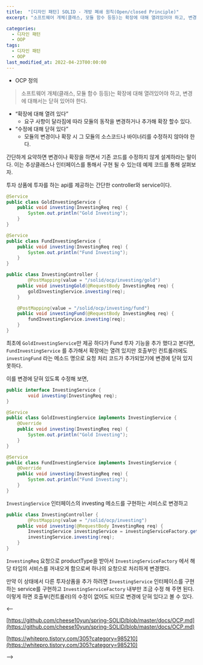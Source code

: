 ```yaml
---
title:  "[디자인 패턴] SOLID - 개방 폐쇄 원칙(Open/closed Principle)"
excerpt: "소프트웨어 개체(클래스, 모듈 함수 등등)는 확장에 대해 열려있어야 하고, 변경에 대해서는 닫혀 있어야 한다."

categories:
  - 디자인 패턴
  - OOP
tags:
  - 디자인 패턴
  - OOP
last_modified_at: 2022-04-23T00:00:00
---
```



- OCP 정의

> 소프트웨어 개체(클래스, 모듈 함수 등등)는 확장에 대해 열려있어야 하고, 변경에 대해서는 닫혀 있어야 한다.
> 

- “확장에 대해 열려 있다”
    - 요구 사항이 달라짐에 따라 모듈의 동작을 변경하거나 추가해 확장 할수 있다.
- “수정에 대해 닫혀 있다”
    - 모듈의 변경이나 확장 시 그 모듈의 소스코드나 바이너리를 수정하지 않아야 한다.

간단하게 요약하면 변경이나 확장을 하면서 기존 코드를 수정하지 않게 설계하라는 말이다. 이는 추상클래스나 인터페이스를 통해서 구현 될 수 있는데 예제 코드를 통해 살펴보자.

투자 상품에 투자를 하는 api를 제공하는 간단한 controller와 service이다.

```java
@Service
public class GoldInvestingService {
    public void investing(InvestingReq req) {
        System.out.println("Gold Investing");
    }
}
```

```java
@Service
public class FundInvestingService {
    public void investing(InvestingReq req) {
        System.out.println("Fund Investing");
    }
}
```

```java
public class InvestingController {
		@PostMapping(value = "/solid/ocp/investing/gold")
    public void investingGold(@RequestBody InvestingReq req) {
        goldInvestingService.investing(req);
    }

    @PostMapping(value = "/solid/ocp/investing/fund")
    public void investingFund(@RequestBody InvestingReq req) {
        fundInvestingService.investing(req);
    }
}
```

최초에 `GoldInvestingService`만 제공 하다가 Fund 투자 기능을 추가 했다고 본다면, `FundInvestingService` 를 추가해서  확장에는 열려 있지만 호출부인 컨트롤러에도 `investingFund` 라는 메소드 명으로 요청 처리 코드가 추가되었기에 변경에 닫혀 있지 못하다.

이를 변경에 닫혀 있도록 수정해 보면,

```java
public interface InvestingService {
		void investing(InvestingReq req);
}
```

```java
@Service
public class GoldInvestingService implements InvestingService {
    @Override
    public void investing(InvestingReq req) {
        System.out.println("Gold Investing");
    }
}
```

```java
@Service
public class FundInvestingService implements InvestingService {
    @Override
    public void investing(InvestingReq req) {
        System.out.println("Fund Investing");
    }
}
```

`InvestingService` 인터페이스의 investing 메소드를 구현하는 서비스로 변경하고

```java
public class InvestingController {
		@PostMapping(value = "/solid/ocp/investing")
    public void investing(@RequestBody InvestingReq req) {
        InvestingService investingService = investingServiceFactory.getByType(req.productType);
        investingService.investing(req);
    }
}
```

`InvestingReq` 요청으로 productType을 받아서 `InvestingServiceFactory` 에서 해당 타입의 서비스를 꺼내오게 함으로써 하나의 요청으로 처리하게 변경했다.

만약 이 상태에서 다른 투자상품을 추가 하려면 `InvestingService` 인터페이스를 구현하는 service를 구현하고  `InvestingServiceFactory` 내부만 조금 수정 해 주면 된다. 이렇게 하면 호출부(컨트롤러)의 수정이 없어도 되므로 변경에 닫혀 있다고 볼 수 있다. 

<--

[https://github.com/cheese10yun/spring-SOLID/blob/master/docs/OCP.md](https://github.com/cheese10yun/spring-SOLID/blob/master/docs/OCP.md)

[https://whitepro.tistory.com/305?category=985210](https://whitepro.tistory.com/305?category=985210)

-->